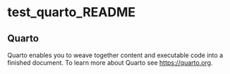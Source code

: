 test_quarto_README
================

## Quarto

Quarto enables you to weave together content and executable code into a
finished document. To learn more about Quarto see <https://quarto.org>.
